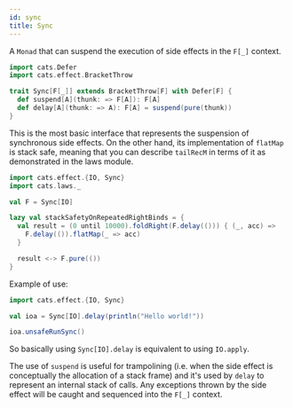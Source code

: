 ```yaml
---
id: sync
title: Sync
---
```


A `Monad` that can suspend the execution of side effects in the `F[_]` context.

```scala mdoc:silent
import cats.Defer
import cats.effect.BracketThrow

trait Sync[F[_]] extends BracketThrow[F] with Defer[F] {
  def suspend[A](thunk: => F[A]): F[A]
  def delay[A](thunk: => A): F[A] = suspend(pure(thunk))
}
```

This is the most basic interface that represents the suspension of synchronous side effects. On the other hand, its implementation of `flatMap` is stack safe, meaning that you can describe `tailRecM` in terms of it as demonstrated in the laws module.

```scala mdoc:reset:silent
import cats.effect.{IO, Sync}
import cats.laws._

val F = Sync[IO]

lazy val stackSafetyOnRepeatedRightBinds = {
  val result = (0 until 10000).foldRight(F.delay(())) { (_, acc) =>
    F.delay(()).flatMap(_ => acc)
  }

  result <-> F.pure(())
}
```

Example of use:

```scala mdoc:reset:silent
import cats.effect.{IO, Sync}

val ioa = Sync[IO].delay(println("Hello world!"))

ioa.unsafeRunSync()
```

So basically using `Sync[IO].delay` is equivalent to using `IO.apply`.

The use of `suspend` is useful for trampolining (i.e. when the side effect is conceptually the allocation of a stack frame) and it's used by `delay` to represent an internal stack of calls. Any exceptions thrown by the side effect will be caught and sequenced into the `F[_]` context.
